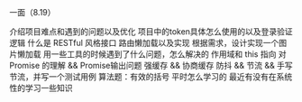 一面（8.19）

介绍项目难点和遇到的问题以及优化
项目中的token具体怎么使用的以及登录验证逻辑
什么是 RESTful 风格接口
路由懒加载以及实现
根据需求，设计实现一个图片懒加载
用一些工具的时候遇到了什么问题，怎么解决的
作用域和 this 指向
对 Promise 的理解 && Promise输出问题
强缓存 && 协商缓存
防抖 && 节流 && 手写节流，并写一个测试用例
算法题：有效的括号
平时怎么学习的
最近有没有在系统性的学习一些知识